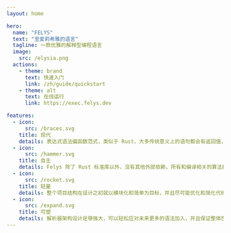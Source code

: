 ```yaml
---
layout: home

hero:
  name: "FELYS"
  text: "至爱莉希雅的语言"
  tagline: 一款优雅的解释型编程语言
  image:
    src: /elysia.png
  actions:
    - theme: brand
      text: 快速入门
      link: /zh/guide/quickstart
    - theme: alt
      text: 在线运行
      link: https://exec.felys.dev

features:
  - icon:
      src: /braces.svg
    title: 现代
    details: 表达式语法偏函数范式，类似于 Rust，大多传统意义上的语句都会有返回值，再加上较严格的设计逻辑，使得代码更加可读且优雅。
  - icon:
      src: /hammer.svg
    title: 自主
    details: Felys 除了 Rust 标准库以外，没有其他外部依赖，所有和编译相关的算法技术都属于自己完全理解后的实现，可以保证稳定性。
  - icon:
      src: /rocket.svg
    title: 轻量
    details: 整个项目结构在设计之初就以模块化和简单为目标，并且尽可能优化和简化代码，所以整体的额外开销相对较小，且容易维护。
  - icon:
      src: /expand.svg
    title: 可塑
    details: 解析器架构设计足够强大，可以轻松应对未来更多的语法加入，并且保证整体性能不会出现大幅下滑。
---
```

